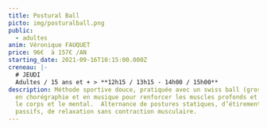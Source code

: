 ```yaml
---
title: Postural Ball
picto: img/posturalball.png
public:
  - adultes
anim: Véronique FAUQUET
price: 96€  à 157€ /AN
starting_date: 2021-09-16T10:15:00.000Z
creneau: |-
  # JEUDI
  Adultes / 15 ans et + > **12h15 / 13h15 - 14h00 / 15h00**
description: Méthode sportive douce, pratiquée avec un swiss ball (gros ballon),
  en chorégraphie et en musique pour renforcer les muscles profonds et relaxer
  le corps et le mental.  Alternance de postures statiques, d’étirements
  passifs, de relaxation sans contraction musculaire.
---
```

